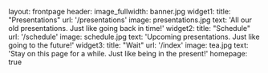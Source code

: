layout: frontpage
header:
  image_fullwidth: banner.jpg
widget1:
  title: "Presentations"
  url: '/presentations'
  image: presentations.jpg
  text: 'All our old presentations. Just like going back in time!'
widget2:
  title: "Schedule"
  url: '/schedule'
  image: schedule.jpg
  text: 'Upcoming presentations. Just like going to the future!'
widget3:
  title: "Wait"
  url: '/index'
  image: tea.jpg
  text: 'Stay on this page for a while. Just like being in the present!'
homepage: true
